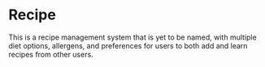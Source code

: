 # Recipe
This is a recipe management system that is yet to be named, with multiple diet options, allergens, and preferences for users to both add and learn recipes from other users.
